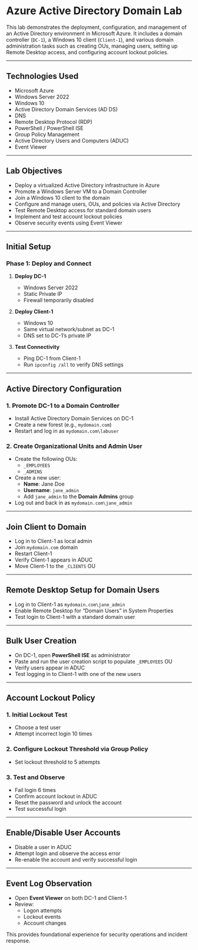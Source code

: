 # Azure Active Directory Domain Lab

This lab demonstrates the deployment, configuration, and management of an Active Directory environment in Microsoft Azure. It includes a domain controller (`DC-1`), a Windows 10 client (`Client-1`), and various domain administration tasks such as creating OUs, managing users, setting up Remote Desktop access, and configuring account lockout policies.

---

## Technologies Used

- Microsoft Azure  
- Windows Server 2022  
- Windows 10  
- Active Directory Domain Services (AD DS)  
- DNS  
- Remote Desktop Protocol (RDP)  
- PowerShell / PowerShell ISE  
- Group Policy Management  
- Active Directory Users and Computers (ADUC)  
- Event Viewer  

---

## Lab Objectives

- Deploy a virtualized Active Directory infrastructure in Azure  
- Promote a Windows Server VM to a Domain Controller  
- Join a Windows 10 client to the domain  
- Configure and manage users, OUs, and policies via Active Directory  
- Test Remote Desktop access for standard domain users  
- Implement and test account lockout policies  
- Observe security events using Event Viewer  

---

## Initial Setup

### Phase 1: Deploy and Connect

1. **Deploy DC-1**
   - Windows Server 2022  
   - Static Private IP  
   - Firewall temporarily disabled  

2. **Deploy Client-1**
   - Windows 10  
   - Same virtual network/subnet as DC-1  
   - DNS set to DC-1’s private IP  

3. **Test Connectivity**
   - Ping DC-1 from Client-1  
   - Run `ipconfig /all` to verify DNS settings  

---

## Active Directory Configuration

### 1. Promote DC-1 to a Domain Controller
- Install Active Directory Domain Services on DC-1  
- Create a new forest (e.g., `mydomain.com`)  
- Restart and log in as `mydomain.com\labuser`  

### 2. Create Organizational Units and Admin User
- Create the following OUs:
  - `_EMPLOYEES`  
  - `_ADMINS`  
- Create a new user:
  - **Name**: Jane Doe  
  - **Username**: `jane_admin`  
  - Add `jane_admin` to the **Domain Admins** group  
- Log out and back in as `mydomain.com\jane_admin`  

---

## Join Client to Domain

- Log in to Client-1 as local admin  
- Join `mydomain.com` domain  
- Restart Client-1  
- Verify Client-1 appears in ADUC  
- Move Client-1 to the `_CLIENTS` OU  

---

## Remote Desktop Setup for Domain Users

- Log in to Client-1 as `mydomain.com\jane_admin`  
- Enable Remote Desktop for “Domain Users” in System Properties  
- Test login to Client-1 with a standard domain user  

---

## Bulk User Creation

- On DC-1, open **PowerShell ISE** as administrator  
- Paste and run the user creation script to populate `_EMPLOYEES` OU  
- Verify users appear in ADUC  
- Test logging in to Client-1 with one of the new users  

---

## Account Lockout Policy

### 1. Initial Lockout Test  
- Choose a test user  
- Attempt incorrect login 10 times  

### 2. Configure Lockout Threshold via Group Policy  
- Set lockout threshold to 5 attempts  

### 3. Test and Observe  
- Fail login 6 times  
- Confirm account lockout in ADUC  
- Reset the password and unlock the account  
- Test successful login  

---

## Enable/Disable User Accounts

- Disable a user in ADUC  
- Attempt login and observe the access error  
- Re-enable the account and verify successful login  

---

## Event Log Observation

- Open **Event Viewer** on both DC-1 and Client-1  
- Review:
  - Logon attempts  
  - Lockout events  
  - Account changes  

This provides foundational experience for security operations and incident response.
